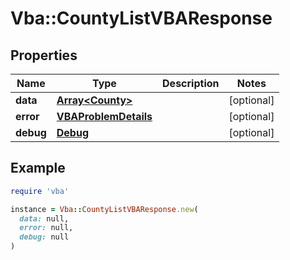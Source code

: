 # Vba::CountyListVBAResponse

## Properties

| Name | Type | Description | Notes |
| ---- | ---- | ----------- | ----- |
| **data** | [**Array&lt;County&gt;**](County.md) |  | [optional] |
| **error** | [**VBAProblemDetails**](VBAProblemDetails.md) |  | [optional] |
| **debug** | [**Debug**](Debug.md) |  | [optional] |

## Example

```ruby
require 'vba'

instance = Vba::CountyListVBAResponse.new(
  data: null,
  error: null,
  debug: null
)
```

